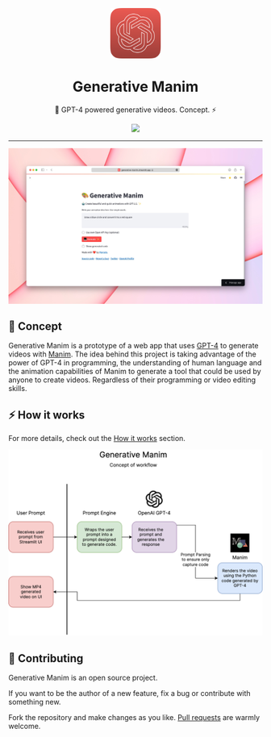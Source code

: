 <p align="center">
  <img
    src=".github/logo.png"
    align="center"
    width="100"
    alt="Generative Manim"
    title="Generative Manim"
  />
  <h1 align="center">Generative Manim</h1>
</p>

<p align="center">
  🎨 GPT-4 powered generative videos. Concept. ⚡️
</p>


<p align="center">
  <a href="https://generative-manim.streamlit.app">
    <img src="https://static.streamlit.io/badges/streamlit_badge_black_white.svg" />
  </a>
</p>

---

![Preview](./.github/preview.jpg)

## 🚀 Concept

Generative Manim is a prototype of a web app that uses [GPT-4](https://openai.com/research/gpt-4) to generate videos with [Manim](https://www.manim.community). The idea behind this project is taking advantage of the power of GPT-4 in programming, the understanding of human language and the animation capabilities of Manim to generate a tool that could be used by anyone to create videos. Regardless of their programming or video editing skills.

## ⚡️ How it works

For more details, check out the [How it works](https://generative-manim.streamlit.app/%EF%B8%8F_How_it_works) section.

![Blueprint](./src/pages/blueprint.png)

## 🤲 Contributing

Generative Manim is an open source project.

If you want to be the author of a new feature, fix a bug or contribute with something new.

Fork the repository and make changes as you like. [Pull requests](https://github.com/360macky/project-name/pulls) are warmly welcome.

